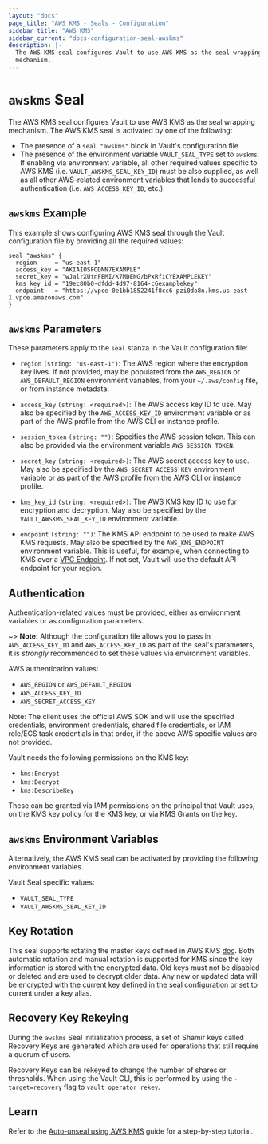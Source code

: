 ```yaml
---
layout: "docs"
page_title: "AWS KMS - Seals - Configuration"
sidebar_title: "AWS KMS"
sidebar_current: "docs-configuration-seal-awskms"
description: |-
  The AWS KMS seal configures Vault to use AWS KMS as the seal wrapping
  mechanism.
---
```


# `awskms` Seal

The AWS KMS seal configures Vault to use AWS KMS as the seal wrapping mechanism.
The AWS KMS seal is activated by one of the following:

* The presence of a `seal "awskms"` block in Vault's configuration file
* The presence of the environment variable `VAULT_SEAL_TYPE` set to `awskms`. If
  enabling via environment variable, all other required values specific to AWS
  KMS (i.e. `VAULT_AWSKMS_SEAL_KEY_ID`) must be also supplied, as well as all
  other AWS-related environment variables that lends to successful
  authentication (i.e. `AWS_ACCESS_KEY_ID`, etc.).

## `awskms` Example

This example shows configuring AWS KMS seal through the Vault configuration file
by providing all the required values:

```hcl
seal "awskms" {
  region     = "us-east-1"
  access_key = "AKIAIOSFODNN7EXAMPLE"
  secret_key = "wJalrXUtnFEMI/K7MDENG/bPxRfiCYEXAMPLEKEY"
  kms_key_id = "19ec80b0-dfdd-4d97-8164-c6examplekey"
  endpoint   = "https://vpce-0e1bb1852241f8cc6-pzi0do8n.kms.us-east-1.vpce.amazonaws.com"
}
```

## `awskms` Parameters

These parameters apply to the `seal` stanza in the Vault configuration file:

- `region` `(string: "us-east-1")`: The AWS region where the encryption key
  lives. If not provided, may be populated from the `AWS_REGION` or
  `AWS_DEFAULT_REGION` environment variables, from your `~/.aws/config` file,
   or from instance metadata.

- `access_key` `(string: <required>)`: The AWS access key ID to use. May also be
  specified by the `AWS_ACCESS_KEY_ID` environment variable or as part of the
  AWS profile from the AWS CLI or instance profile.

- `session_token` `(string: "")`: Specifies the AWS session token. This can
  also be provided via the environment variable `AWS_SESSION_TOKEN`.

- `secret_key` `(string: <required>)`: The AWS secret access key to use. May
  also be specified by the `AWS_SECRET_ACCESS_KEY` environment variable or as
  part of the AWS profile from the AWS CLI or instance profile.

- `kms_key_id` `(string: <required>)`: The AWS KMS key ID to use for encryption
  and decryption. May also be specified by the `VAULT_AWSKMS_SEAL_KEY_ID`
  environment variable.

- `endpoint` `(string: "")`: The KMS API endpoint to be used to make AWS KMS
  requests. May also be specified by the `AWS_KMS_ENDPOINT` environment
  variable. This is useful, for example, when connecting to KMS over a [VPC
  Endpoint](https://docs.aws.amazon.com/kms/latest/developerguide/kms-vpc-endpoint.html).
  If not set, Vault will use the default API endpoint for your region.

## Authentication

Authentication-related values must be provided, either as environment
variables or as configuration parameters.

~> **Note:** Although the configuration file allows you to pass in
`AWS_ACCESS_KEY_ID` and `AWS_ACCESS_KEY_ID` as part of the seal's parameters, it
is *strongly* recommended to set these values via environment variables.

AWS authentication values:

* `AWS_REGION` or `AWS_DEFAULT_REGION`
* `AWS_ACCESS_KEY_ID`
* `AWS_SECRET_ACCESS_KEY`


Note: The client uses the official AWS SDK and will use the specified
credentials, environment credentials, shared file credentials, or IAM role/ECS
task credentials in that order, if the above AWS specific values are not
provided.

Vault needs the following permissions on the KMS key:

* `kms:Encrypt`
* `kms:Decrypt`
* `kms:DescribeKey`

These can be granted via IAM permissions on the principal that Vault uses, on
the KMS key policy for the KMS key, or via KMS Grants on the key.

## `awskms` Environment Variables

Alternatively, the AWS KMS seal can be activated by providing the following
environment variables.

Vault Seal specific values:

* `VAULT_SEAL_TYPE`
* `VAULT_AWSKMS_SEAL_KEY_ID`


## Key Rotation

This seal supports rotating the master keys defined in AWS KMS
[doc](https://docs.aws.amazon.com/kms/latest/developerguide/rotate-keys.html). Both automatic
rotation and manual rotation is supported for KMS since the key information is stored with the
encrypted data.  Old keys must not be disabled or deleted and are used to decrypt older data.
Any new or updated data will be encrypted with the current key defined in the seal configuration
or set to current under a key alias.


## Recovery Key Rekeying

During the `awskms` Seal initialization process, a set of Shamir keys called Recovery Keys are
generated which are used for operations that still require a quorum of users.

Recovery Keys can be rekeyed to change the number of shares or thresholds. When using the
Vault CLI, this is performed by using the `-target=recovery` flag to `vault operator rekey`.

## Learn

Refer to the [Auto-unseal using AWS KMS](https://learn.hashicorp.com/vault/operations/ops-autounseal-aws-kms)
guide for a step-by-step tutorial.
